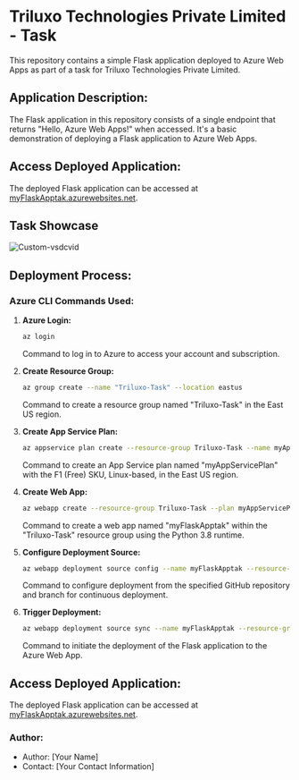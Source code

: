 # Triluxo Technologies Private Limited - Task

This repository contains a simple Flask application deployed to Azure Web Apps as part of a task for Triluxo Technologies Private Limited.

## Application Description:

The Flask application in this repository consists of a single endpoint that returns "Hello, Azure Web Apps!" when accessed. It's a basic demonstration of deploying a Flask application to Azure Web Apps.

## Access Deployed Application:

The deployed Flask application can be accessed at [myFlaskApptak.azurewebsites.net](https://myFlaskApptak.azurewebsites.net).
## Task Showcase

![Custom-vsdcvid](img.png)

## Deployment Process:

### Azure CLI Commands Used:

1. **Azure Login:**

    ```bash
    az login
    ```

    Command to log in to Azure to access your account and subscription.

2. **Create Resource Group:**

    ```bash
    az group create --name "Triluxo-Task" --location eastus
    ```

    Command to create a resource group named "Triluxo-Task" in the East US region.

3. **Create App Service Plan:**

    ```bash
    az appservice plan create --resource-group Triluxo-Task --name myAppServicePlan --sku F1 --is-linux --location eastus
    ```

    Command to create an App Service plan named "myAppServicePlan" with the F1 (Free) SKU, Linux-based, in the East US region.

4. **Create Web App:**

    ```bash
    az webapp create --resource-group Triluxo-Task --plan myAppServicePlan --name myFlaskApptak --runtime "PYTHON|3.8"
    ```

    Command to create a web app named "myFlaskApptak" within the "Triluxo-Task" resource group using the Python 3.8 runtime.

5. **Configure Deployment Source:**

    ```bash
    az webapp deployment source config --name myFlaskApptak --resource-group Triluxo-Task --repo-url https://github.com/ChinmayGajul/Triluxo-Technologies-Private-Limited---Task.git --branch main --manual-integration
    ```

    Command to configure deployment from the specified GitHub repository and branch for continuous deployment.

6. **Trigger Deployment:**

    ```bash
    az webapp deployment source sync --name myFlaskApptak --resource-group Triluxo-Task
    ```

    Command to initiate the deployment of the Flask application to the Azure Web App.

## Access Deployed Application:

The deployed Flask application can be accessed at [myFlaskApptak.azurewebsites.net](https://myFlaskApptak.azurewebsites.net).

### Author:

- Author: [Your Name]
- Contact: [Your Contact Information]
